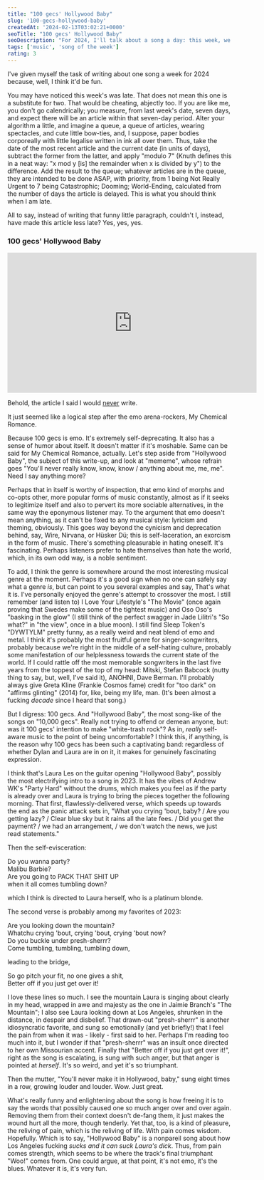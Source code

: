 ```yaml
---
title: "100 gecs' Hollywood Baby"
slug: '100-gecs-hollywood-baby'
createdAt: '2024-02-13T03:02:21+0000'
seoTitle: "100 gecs' Hollywood Baby"
seoDescription: "For 2024, I'll talk about a song a day: this week, we'll talk about 100 gecs' Hollywood Baby, from their 2023 album 10,000 gecs."
tags: ['music', 'song of the week']
rating: 3
---
```


I've given myself the task of writing about one song a week for 2024 because, well, I think it'd be fun.

You may have noticed this week's was late. That does not mean this one is a substitute for two. That would be cheating, abjectly too. If you are like me, you don't go calendrically; you measure, from last week's date, seven days, and expect there will be an article within that seven-day period. Alter your algorithm a little, and imagine a queue, a queue of articles, wearing spectacles, and cute little bow-ties, and, I suppose, paper bodies corporeally with little legalise written in ink all over them. Thus, take the date of the most recent article and the current date (in units of days), subtract the former from the latter, and apply "modulo 7" (Knuth defines this in a neat way: "x mod y \[is\] the remainder when x is divided by y") to the difference. Add the result to the queue; whatever articles are in the queue, they are intended to be done ASAP, with priority, from 1 being Not Really Urgent to 7 being Catastrophic; Dooming; World-Ending, calculated from the number of days the article is delayed. This is what you should think when I am late.

All to say, instead of writing that funny little paragraph, couldn't I, instead, have made this article less late? Yes, yes, yes.

### 100 gecs' Hollywood Baby

<iframe width="560" height="315" src="https://www.youtube.com/embed/UtfkrGRK8wA?si=Isg53VibBiRvnQwu" title="YouTube video player" frameborder="0" allow="accelerometer; autoplay; clipboard-write; encrypted-media; gyroscope; picture-in-picture; web-share" allowfullscreen></iframe>

Behold, the article I said I would [never](/best-album-2023) write.

It just seemed like a logical step after the emo arena-rockers, My Chemical Romance.

Because 100 gecs is emo. It's extremely self-deprecating. It also has a sense of humor about itself. It doesn't matter if it's moshable. Same can be said for My Chemical Romance, actually. Let's step aside from "Hollywood Baby", the subject of this write-up, and look at "mememe", whose refrain goes "You'll never really know, know, know / anything about me, me, me". Need I say anything more?

Perhaps that in itself is worthy of inspection, that emo kind of morphs and co-opts other, more popular forms of music constantly, almost as if it seeks to legitimize itself and also to pervert its more sociable alternatives, in the same way the eponymous listener may. To the argument that emo doesn't mean anything, as it can't be fixed to any musical style: lyricism and theming, obviously. This goes way beyond the cynicism and deprecation behind, say, Wire, Nirvana, or Hüsker Dü; this is self-laceration, an exorcism in the form of music. There's something pleasurable in hating oneself. It's fascinating. Perhaps listeners prefer to hate themselves than hate the world, which, in its own odd way, is a noble sentiment.

To add, I think the genre is somewhere around the most interesting musical genre at the moment. Perhaps it's a good sign when no one can safely say what a genre _is_, but can point to you several examples and say, That's what it is. I've personally enjoyed the genre's attempt to crossover the most. I still remember (and listen to) I Love Your Lifestyle's "The Movie" (once again proving that Swedes make some of the tightest music) and Oso Oso's "basking in the glow" (I still think of the perfect swagger in Jade Lilitri's "So what?" in "the view", once in a blue moon). I still find Sleep Token's "DYWTYLM" pretty funny, as a really weird and neat blend of emo and metal. I think it's probably the most fruitful genre for singer-songwriters, probably because we're right in the middle of a self-hating culture, probably some manifestation of our helplessness towards the current state of the world. If I could rattle off the most memorable songwriters in the last five years from the toppest of the top of my head: Mitski, Stefan Babcock (nutty thing to say, but, well, I've said it), ANOHNI, Dave Berman. I'll probably always give Greta Kline (Frankie Cosmos fame) credit for "too dark" on "affirms glinting" (2014) for, like, being my life, man. (It's been almost a fucking _decade_ since I heard that song.)

But I digress: 100 gecs. And "Hollywood Baby", the most song-like of the songs on "10,000 gecs". Really not trying to offend or demean anyone, but: was it 100 gecs' intention to make "white-trash rock"? As in, _really_ self-aware music to the point of being uncomfortable? I think this, if anything, is the reason why 100 gecs has been such a captivating band: regardless of whether Dylan and Laura are in on it, it makes for genuinely fascinating expression.

I think that's Laura Les on the guitar opening "Hollywood Baby", possibly the most electrifying intro to a song in 2023. It has the vibes of Andrew WK's "Party Hard" without the drums, which makes you feel as if the party is already over and Laura is trying to bring the pieces together the following morning. That first, flawlessly-delivered verse, which speeds up towards the end as the panic attack sets in, "What you crying 'bout, baby? / Are you getting lazy? / Clear blue sky but it rains all the late fees. / Did you get the payment? / we had an arrangement, / we don't watch the news, we just read statements."

Then the self-evisceration:

Do you wanna party?<br/>
Malibu Barbie?<br/>
Are you going to PACK THAT SHIT UP<br/>
when it all comes tumbling down?<br/>

which I think is directed to Laura herself, who is a platinum blonde.

The second verse is probably among my favorites of 2023:

Are you looking down the mountain?<br/>
Whatchu crying 'bout, crying 'bout, crying 'bout now?<br/>
Do you buckle under presh-sherrr?<br/>
Come tumbling, tumbling, tumbling down,<br/>

leading to the bridge,

So go pitch your fit, no one gives a shit,<br/>
Better off if you just get over it!<br/>

I love these lines so much. I see the mountain Laura is singing about clearly in my head, wrapped in awe and majesty as the one in Jaimie Branch's "The Mountain"; I also see Laura looking down at Los Angeles, shrunken in the distance, in despair and disbelief. That drawn-out "presh-sherrr" is another idiosyncratic favorite, and sung so emotionally (and yet briefly!) that I feel the pain from when it was - likely - first said to her. Perhaps I'm reading too much into it, but I wonder if that "presh-sherrr" was an insult once directed to her own Missourian accent. Finally that "Better off if you just get over it!", right as the song is escalating, is sung with such anger, but that anger is pointed at _herself_. It's so weird, and yet it's so triumphant.

Then the mutter, "You'll never make it in Hollywood, baby," sung eight times in a row, growing louder and louder. Wow. Just great.

What's really funny and enlightening about the song is how freeing it is to say the words that possibly caused one so much anger over and over again. Removing them from their context doesn't de-fang them, it just makes the wound hurt all the more, though tenderly. Yet that, too, is a kind of pleasure, the reliving of pain, which is the reliving of life. With pain comes wisdom. Hopefully. Which is to say, "Hollywood Baby" is a nonpareil song about how Los Angeles fucking _sucks and it can suck Laura's dick_. Thus, from pain comes strength, which seems to be where the track's final triumphant "Woo!" comes from. One could argue, at that point, it's not emo, it's the blues. Whatever it is, it's very fun.
